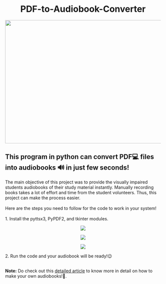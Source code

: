 <h1 align="center">PDF-to-Audiobook-Converter</h1>
<p align="center"><img width=600 height= 400 src="https://user-images.githubusercontent.com/83356926/149663476-a627607b-5592-4d57-b9d1-938030c4962a.png"></p>
<h2>This program in python can convert PDF💻 files into audiobooks 🔊 in just few seconds!</h2>
The main objective of this project was to provide the visually impaired students audiobooks of their study material instantly. Manually recording books takes a lot of effort and time from the student volunteers. Thus, this project can make the process easier.<br><br>
Here are the steps you need to follow for the code to work in your system!<br><br>
1. Install the pyttsx3, PyPDF2, and tkinter modules.
<p align="center"><img src="https://miro.medium.com/max/363/1*k_M_v08Nca8zrU66kZ_qXQ.png"></p>
<p align="center"><img src="https://miro.medium.com/max/375/1*nUkFHj0miW_BBP85konbBQ.png"></p>
<p align="center"><img src="https://user-images.githubusercontent.com/83356926/143576501-03aee77b-05da-4d42-9bf3-3b1149c565ff.png"></p>
2. Run the code and your audiobook will be ready!😉<br><br>

<p><b>Note:</b> Do check out this <a target="_blank" href="https://medium.com/@theriyasharma24/c741316ae909">detailed article</a> to know more in detail on how to make your own audiobooks!📜.


